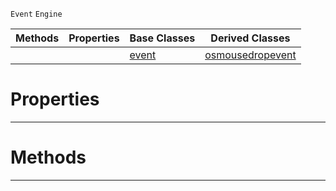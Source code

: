  `Event` `Engine`



|Methods|Properties|Base Classes|Derived Classes|
|---|---|---|---|
| | |[event](event.md)|[osmousedropevent](osmousedropevent.md)|


 #  Properties


---  
 #  Methods


---  
 

 